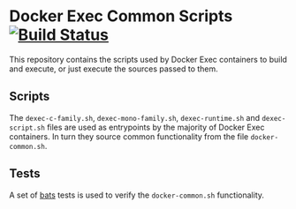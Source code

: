 # Docker Exec Common Scripts [![Build Status](https://travis-ci.org/docker-exec/image-common.svg?branch=master)](https://travis-ci.org/docker-exec/image-common)

This repository contains the scripts used by Docker Exec containers to build and execute, or just execute the sources passed to them.

## Scripts

The ```dexec-c-family.sh```, ```dexec-mono-family.sh```, ```dexec-runtime.sh``` and ```dexec-script.sh``` files are used as entrypoints by the majority of Docker Exec containers. In turn they source common functionality from the file ```docker-common.sh```.

## Tests

A set of [bats](https://github.com/sstephenson/bats) tests is used to verify the ```docker-common.sh``` functionality.
